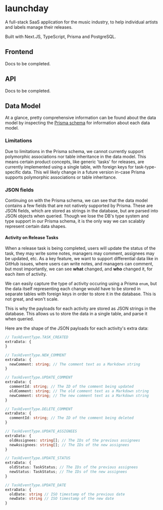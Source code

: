 # launchday

A full-stack SaaS application for the music industry, to help individual artists and labels manage their releases.

Built with Next.JS, TypeScript, Prisma and PostgreSQL.

## Frontend

Docs to be completed.

## API

Docs to be completed.

## Data Model

At a glance, pretty comprehensive information can be found about the data model by inspecting the [Prisma schema]('./prisma/schema.prisma') for information about each data model.

### Limitations

Due to limitations in the Prisma schema, we cannot currently support polymorphic associations nor table inheritance in the data model. This means certain product concepts, like generic 'tasks' for releases, are currently implemented using a single table, with foreign keys for task-type-specific data. This wil likely change in a future version in-case Prisma supports polymorphic associations or table inheritance.

### JSON fields

Continuing on with the Prisma schema, we can see that the data model contains a few fields that are not natively supported by Prisma. These are JSON fields, which are stored as strings in the database, but are parsed into JSON objects when queried. Though we lose the DB's type system and type support in our Prisma schema, it is the only way we can scalably represent certain data shapes.

#### Activity on Release Tasks

When a release task is being completed, users will update the status of the task, they may write some notes, managers may comment, assignees may be updated, etc. As a key feature, we want to support differential data like in GitHub issues, where users can write notes, and managers can comment, but most importantly, we can see **what** changed, and **who** changed it, for each item of activity.

We can easily capture the type of activity occuring using a Prisma `enum`, but the data itself representing each change would have to be stored in separate tables with foreign keys in order to store it in the database. This is not great, and won't scale.

This is why the payloads for each activity are stored as JSON strings in the database. This allows us to store the data in a single table, and parse it when queried.

Here are the shape of the JSON payloads for each activity's extra data:

```ts
// TaskEventType.TASK_CREATED
extraData: {
}

// TaskEventType.NEW_COMMENT
extraData: {
  newComment: string; // The comment text as a Markdown string
}

// TaskEventType.UPDATE_COMMENT
extraData: {
  commentId: string; // The ID of the comment being updated
  oldComment: string; // The old comment text as a Markdown string
  newComment: string; // The new comment text as a Markdown string
}

// TaskEventType.DELETE_COMMENT
extraData: {
  commentId: string; // The ID of the comment being deleted
}

// TaskEventType.UPDATE_ASSIGNEES
extraData: {
  oldAssignees: string[]; // The IDs of the previous assignees
  newAssignees: string[]; // The IDs of the new assignees
}

// TaskEventType.UPDATE_STATUS
extraData: {
  oldStatus: TaskStatus; // The IDs of the previous assignees
  newStatus: TaskStatus; // The IDs of the new assignees
}

// TaskEventType.UPDATE_DATE
extraData: {
  oldDate: string // ISO timestamp of the previous date
  newDate: string // ISO timestamp of the new date
}
```
